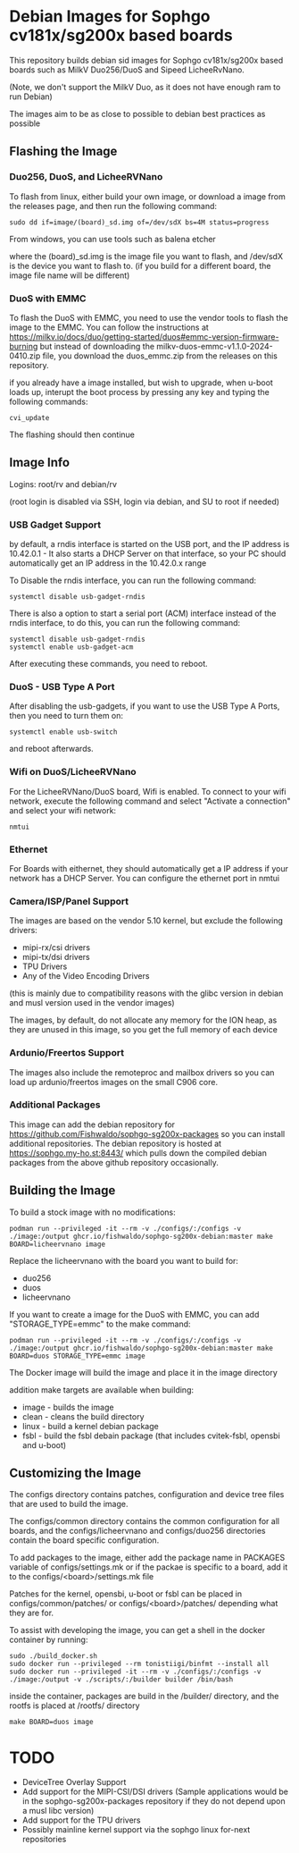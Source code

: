 # Debian Images for Sophgo cv181x/sg200x based boards 
This repository builds debian sid images for Sophgo cv181x/sg200x based boards such as MilkV Duo256/DuoS and Sipeed LicheeRvNano.

(Note, we don't support the MilkV Duo, as it does not have enough ram to run Debian)

The images aim to be as close to possible to debian best practices as possible

## Flashing the Image

### Duo256, DuoS, and LicheeRVNano
To flash from linux, either build your own image, or download a image from the releases page, and then run the following command:
```
sudo dd if=image/(board)_sd.img of=/dev/sdX bs=4M status=progress
```

From windows, you can use tools such as balena etcher

where the (board)_sd.img is the image file you want to flash, and /dev/sdX is the device you want to flash to.
(if you build for a different board, the image file name will be different)

### DuoS with EMMC
To flash the DuoS with EMMC, you need to use the vendor tools to flash the image to the EMMC. You can follow the
instructions at https://milkv.io/docs/duo/getting-started/duos#emmc-version-firmware-burning but instead of downloading 
the  milkv-duos-emmc-v1.1.0-2024-0410.zip file, you download the duos_emmc.zip from the releases on this repository.

if you already have a image installed, but wish to upgrade, when u-boot loads up, interupt the boot process by pressing any
key and typing the following commands:
```
cvi_update
```

The flashing should then continue


## Image Info
Logins: root/rv and debian/rv

(root login is disabled via SSH, login via debian, and SU to root if needed)

### USB Gadget Support
by default, a rndis interface is started on the USB port, and the IP address is
10.42.0.1 - It also starts a DHCP Server on that interface, so your PC should automatically get an IP address in the 10.42.0.x range

To Disable the rndis interface, you can run the following command:
```
systemctl disable usb-gadget-rndis
```

There is also a option to start a serial port (ACM) interface instead of the rndis interface, to do this, you can run the following command:
```
systemctl disable usb-gadget-rndis
systemctl enable usb-gadget-acm
```

After executing these commands, you need to reboot.

### DuoS - USB Type A Port
After disabling the usb-gadgets, if you want to use the USB Type A Ports, then you need to turn them on:
```
systemctl enable usb-switch
```

and reboot afterwards. 

### Wifi on DuoS/LicheeRVNano
For the LicheeRVNano/DuoS board, Wifi is enabled. To connect to your wifi network, execute the following command and select "Activate a connection" and select your wifi network:
```
nmtui
```

### Ethernet
For Boards with eithernet, they should automatically get a IP address if your network has a DHCP Server. You can configure the 
ethernet port in nmtui

### Camera/ISP/Panel Support
The images are based on the vendor 5.10 kernel, but exclude the following drivers:
- mipi-rx/csi drivers
- mipi-tx/dsi drivers
- TPU Drivers
- Any of the Video Encoding Drivers

(this is mainly due to compatibility reasons with the glibc version in debian and musl version used in the vendor images)

The images, by default, do not allocate any memory for the ION heap, as they are unused in this image, so you get the full memory of each device

### Ardunio/Freertos Support
The images also include the remoteproc and mailbox drivers so you can load up ardunio/freertos images on the small C906 core. 

### Additional Packages
This image can add the debian repository for https://github.com/Fishwaldo/sophgo-sg200x-packages so you can install additional repositories. The debian repository is hosted at 
https://sophgo.my-ho.st:8443/ which pulls down the compiled debian packages from the above github repository occasionally.


## Building the Image
To build a stock image with no modifications:
```
podman run --privileged -it --rm -v ./configs/:/configs -v ./image:/output ghcr.io/fishwaldo/sophgo-sg200x-debian:master make BOARD=licheervnano image
```

Replace the licheervnano with the board you want to build for:
- duo256
- duos
- licheervnano

If you want to create a image for the DuoS with EMMC, you can add "STORAGE_TYPE=emmc" to the make command:
```
podman run --privileged -it --rm -v ./configs/:/configs -v ./image:/output ghcr.io/fishwaldo/sophgo-sg200x-debian:master make BOARD=duos STORAGE_TYPE=emmc image
```

The Docker image will build the image and place it in the image directory

addition make targets are available when building:
- image - builds the image
- clean - cleans the build directory
- linux - build a kernel debian package
- fsbl - build the fsbl debain package (that includes cvitek-fsbl, opensbi and u-boot)

## Customizing the Image
The configs directory contains patches, configuration and device tree files that are used to build the image.

The configs/common directory contains the common configuration for all boards, and the configs/licheervnano and configs/duo256 directories contain the board specific configuration.

To add packages to the image, either add the package name in PACKAGES variable of configs/settings.mk or if the packae is specific to a board, add it to the configs/\<board\>/settings.mk file

Patches for the kernel, opensbi, u-boot or fsbl can be placed in configs/common/patches/ or configs/\<board\>/patches/ depending what they are for.

To assist with developing the image, you can get a shell in the docker container by running:
```
sudo ./build_docker.sh
sudo docker run --privileged --rm tonistiigi/binfmt --install all
sudo docker run --privileged -it --rm -v ./configs/:/configs -v ./image:/output -v ./scripts/:/builder builder /bin/bash
```
inside the container, packages are build in the /builder/ directory, and the rootfs is placed at /rootfs/ directory
```
make BOARD=duos image
```

# TODO
- DeviceTree Overlay Support
- Add support for the MIPI-CSI/DSI drivers (Sample applications would be in the sophgo-sg200x-packages repository if they do not depend upon a musl libc version)
- Add support for the TPU drivers
- Possibly mainline kernel support via the sophgo linux for-next repositories

